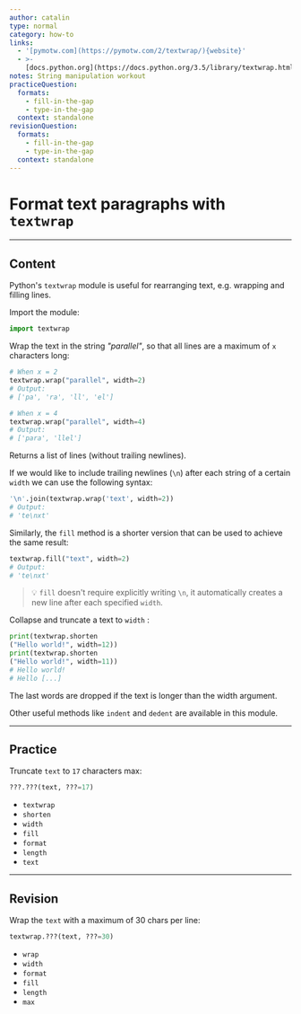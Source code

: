```yaml
---
author: catalin
type: normal
category: how-to
links:
  - '[pymotw.com](https://pymotw.com/2/textwrap/){website}'
  - >-
    [docs.python.org](https://docs.python.org/3.5/library/textwrap.html){website}
notes: String manipulation workout
practiceQuestion:
  formats:
    - fill-in-the-gap
    - type-in-the-gap
  context: standalone
revisionQuestion:
  formats:
    - fill-in-the-gap
    - type-in-the-gap
  context: standalone
---
```


# Format text paragraphs with `textwrap`


---

## Content

Python's `textwrap` module is useful for rearranging text, e.g. wrapping and filling lines.

Import the module:

```python
import textwrap
```

Wrap the text in the string *"parallel"*, so that all lines are a maximum of `x` characters long:

```python
# When x = 2
textwrap.wrap("parallel", width=2)
# Output:
# ['pa', 'ra', 'll', 'el']

# When x = 4
textwrap.wrap("parallel", width=4)
# Output:
# ['para', 'llel']
```

Returns a list of lines (without trailing newlines).

If we would like to include trailing newlines (`\n`) after each string of a certain `width` we can use the following syntax:

```python
'\n'.join(textwrap.wrap('text', width=2))
# Output:
# 'te\nxt'
```

Similarly, the `fill` method is a shorter version that can be used to achieve the same result:

```python
textwrap.fill("text", width=2)
# Output:
# 'te\nxt'
```

> 💡 `fill` doesn't require explicitly writing `\n`, it automatically creates a new line after each specified `width`.

Collapse and truncate a text to `width` :

```python
print(textwrap.shorten
("Hello world!", width=12))
print(textwrap.shorten
("Hello world!", width=11))
# Hello world!
# Hello [...]
```

The last words are dropped if the text is longer than the width argument.

Other useful methods like `indent` and `dedent` are available in this module.


---

## Practice

Truncate `text` to `17` characters max:

```python
???.???(text, ???=17)
```

- `textwrap`
- `shorten`
- `width`
- `fill`
- `format`
- `length`
- `text`


---

## Revision

Wrap the `text` with a maximum of 30 chars per line:

```python
textwrap.???(text, ???=30)
```

- `wrap`
- `width`
- `format`
- `fill`
- `length`
- `max`
